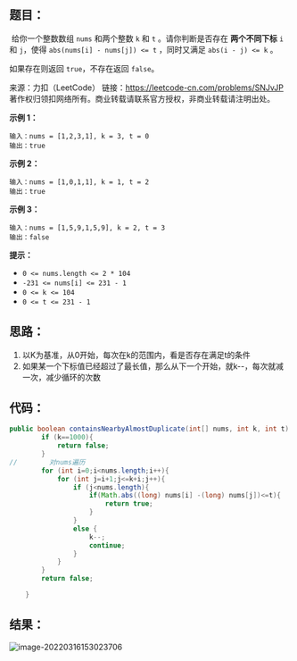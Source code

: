 ## 题目：

​	给你一个整数数组 `nums` 和两个整数 `k` 和 `t` 。请你判断是否存在 **两个不同下标** `i` 和 `j`，使得 `abs(nums[i] - nums[j]) <= t` ，同时又满足 `abs(i - j) <= k` 。

如果存在则返回 `true`，不存在返回 `false`。



来源：力扣（LeetCode） 链接：https://leetcode-cn.com/problems/SNJvJP 著作权归领扣网络所有。商业转载请联系官方授权，非商业转载请注明出处。

<!--more-->

**示例 1：**

```
输入：nums = [1,2,3,1], k = 3, t = 0
输出：true
```

**示例 2：**

```
输入：nums = [1,0,1,1], k = 1, t = 2
输出：true
```

**示例 3：**

```
输入：nums = [1,5,9,1,5,9], k = 2, t = 3
输出：false
```

**提示：**

- `0 <= nums.length <= 2 * 104`
- `-231 <= nums[i] <= 231 - 1`
- `0 <= k <= 104`
- `0 <= t <= 231 - 1`

## 思路：

1. 以K为基准，从0开始，每次在k的范围内，看是否存在满足t的条件
2. 如果某一个下标值已经超过了最长值，那么从下一个开始，就k--，每次就减一次，减少循环的次数

## 代码：

```java
public boolean containsNearbyAlmostDuplicate(int[] nums, int k, int t) {
        if (k==1000){
            return false;
        }
//        对nums遍历
        for (int i=0;i<nums.length;i++){
            for (int j=i+1;j<=k+i;j++){
                if (j<nums.length){
                    if(Math.abs((long) nums[i] -(long) nums[j])<=t){
                        return true;
                    }
                }
                else {
                    k--;
                    continue;
                }
            }
        }
        return false;

    }
```

## 结果：

![image-20220316153023706](https://gitee.com/misteryliu/typora/raw/master/image/image-20220316153023706.png)
